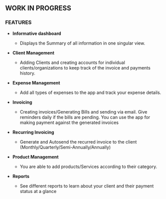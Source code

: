 ## WORK IN PROGRESS

### FEATURES

- **Informative dashboard**
    - Displays the Summary of all information in one singular view.

- **Client Management**
    - Adding Clients and creating accounts for individual clients/organizations to keep track of the invoice and payments history.

- **Expense Management**
    - Add all types of expenses to the app and track your expense details.

- **Invoicing**
    - Creating invoices/Generating Bills and sending via email. Give reminders daily if the bills are pending. You can use the app for making payment against the generated invoices

- **Recurring Invoicing**
    - Generate and Autosend the recurred invoice to the client (Monthly/Quarterly/Semi-Annually/Annually)

- **Product Management**
    - You are able to add products/Services according to their category.

- **Reports**
    - See different reports to learn about your client and their payment status at a glance